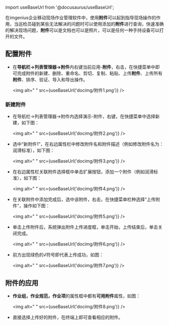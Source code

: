 
import useBaseUrl from '@docusaurus/useBaseUrl';

在imgenius企业移动现场作业管理软件中，使用**附件**可以起到指导现场操作的作用，当巡检员碰到某些无法解决的问题时可以使用添加的**附件**进行查询，快速准确的解决现场问题，**附件**可以是文档也可以是照片，可以是任何一种手持设备可以打开的文件。  

## 配置附件

* 在**导航栏→列表管理器→附件**内右键当前应用-**附件**，右击，在快捷菜单中即可完成附件的新建、删除、重命名、剪切、复制、粘贴、上传**附件**、上传所有**附件**、排序、验证、导入和导出操作。

  <img alt=" " src={useBaseUrl('docimg/附件1.png')} />

### 新建附件

* 在导航栏→列表管理器→附件内选择演示-附件，右键，在快捷菜单中选择新建，如下图：

  <img alt=" " src={useBaseUrl('docimg/附件2.png')} />  

* 选中“新附件1”，在右边属性栏中修改附件名和附件描述（例如修改附件名为： 润滑标准），如下图：

  <img alt=" " src={useBaseUrl('docimg/附件3.png')} />  

* 在右边属性栏关联附件选择框中单击扩展按钮，添加一个附件（例如润滑标准），如下图：

  <img alt=" " src={useBaseUrl('docimg/附件4.png')} />  

* 在关联附件中添加完成后，选中该附件，右击，在快捷菜单栏种选择“上传附件”，操作如下图：

  <img alt=" " src={useBaseUrl('docimg/附件5.png')} />  

* 单击上传附件后，系统弹出附件上传进度框，单击开始，上传结束后，单击关闭完成。

  <img alt=" " src={useBaseUrl('docimg/附件6.png')} />

* 前方出现绿色的√符号即代表上传成功，如图：

  <img alt=" " src={useBaseUrl('docimg/附件7.png')} />  

## 附件的应用

* **作业组，作业规范，作业项**的属性框中都有**可用附件**属性，如图：

  <img alt=" " src={useBaseUrl('docimg/附件8.png')} />  

* 直接选择上传好的附件，在终端上即可查看相应的附件。
